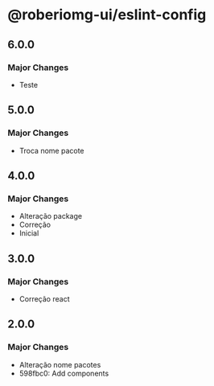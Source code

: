 # @roberiomg-ui/eslint-config

## 6.0.0

### Major Changes

- Teste

## 5.0.0

### Major Changes

- Troca nome pacote

## 4.0.0

### Major Changes

- Alteração package
- Correção
- Inicial

## 3.0.0

### Major Changes

- Correção react

## 2.0.0

### Major Changes

- Alteração nome pacotes
- 598fbc0: Add components
